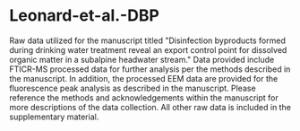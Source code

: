 # Leonard-et-al.-DBP
Raw data utilized for the manuscript titled "Disinfection byproducts formed during drinking water treatment reveal an export control point for dissolved organic matter in a subalpine headwater stream."
Data provided include FTICR-MS processed data for further analysis per the methods described in the manuscript. In addition, the processed EEM data are provided for the fluorescence peak analysis as described in the manuscript. Please reference the methods and acknowledgements within the manuscript for more descriptions of the data collection. All other raw data is included in the supplementary material. 
